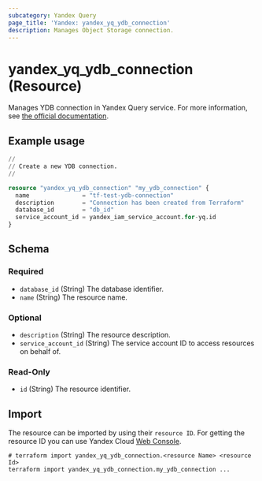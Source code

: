 ```yaml
---
subcategory: Yandex Query
page_title: 'Yandex: yandex_yq_ydb_connection'
description: Manages Object Storage connection.
---
```


# yandex_yq_ydb_connection (Resource)

Manages YDB connection in Yandex Query service. For more information, see [the official documentation](https://yandex.cloud/docs/query/concepts/glossary#connection).

## Example usage

```terraform
//
// Create a new YDB connection.
//

resource "yandex_yq_ydb_connection" "my_ydb_connection" {
  name               = "tf-test-ydb-connection"
  description        = "Connection has been created from Terraform"
  database_id        = "db_id"
  service_account_id = yandex_iam_service_account.for-yq.id
}
```

<!-- schema generated by tfplugindocs -->
## Schema

### Required

- `database_id` (String) The database identifier.
- `name` (String) The resource name.

### Optional

- `description` (String) The resource description.
- `service_account_id` (String) The service account ID to access resources on behalf of.

### Read-Only

- `id` (String) The resource identifier.

## Import

The resource can be imported by using their `resource ID`. For getting the resource ID you can use Yandex Cloud [Web Console](https://console.yandex.cloud).

```shell
# terraform import yandex_yq_ydb_connection.<resource Name> <resource Id>
terraform import yandex_yq_ydb_connection.my_ydb_connection ...
```
